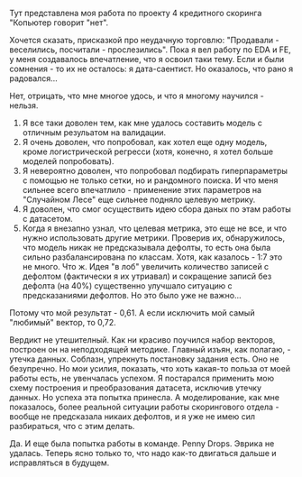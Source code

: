 Тут представлена моя работа по проекту 4 кредитного скоринга "Копьютер говорит "нет".

Хочется сказать, присказкой про неудачную торговлю: "Продавали - веселились, посчитали - прослезились". Пока я вел работу по EDA и FE, у меня создавалось впечатление, что я освоил таки тему. Если и были сомнения - то их не осталось: я дата-саентист. Но оказалось, что рано я радовался...

Нет, отрицать, что мне многое удось, и что я многому научился - нельзя. 
1. Я все таки доволен тем, как мне удалось составить модель с отличным резульатом на валидации. 
2. Я очень доволен, что попробовал, как хотел еще одну модель, кроме логистрической регресси (хотя, конечно, я хотел больше моделей попробовать). 
3. Я невероятно доволен, что попробовал подбирать гиперпараметры с помощью не только сетки, но и рандомного поиска. И что меня сильнее всего впечатлило - применение этих параметров на "Случайном Лесе" еще сильнее подняло целевую метрику.
4. Я доволен, что смог осуществить идею сбора даных по этам работы с датасетом. 
5. Когда я внезапно узнал, что целевая метрика, это еще не все, и что нужно использовать другие метрики. Проверив их, обнаружилось, что модель никак не предсказывала дефолты, то есть она была сильно разбалансирована по классам. Хотя, как казалось - 1:7 это не много. Что ж. Идея "в лоб" увеличить количество записей с дефолтом (фактически я их утриавал) и сокращение записй без дефолта (на 40%) существенно улучшало ситуацию с предсказаниями дефолтов. Но это было уже не важно...

Потому что мой результат - 0,61. А если исключить мой самый "любимый" вектор, то 0,72.

Вердикт не утешителный. Как ни красиво поучился набор векторов, построен он на неподходящей методике. Главный изъян, как полагаю,  - утечка данных. Соблазн, упрекнуть постановку задания есть. Оно не безупречно. Но мои усилия, показать, что хоть какая-то польза от моей работы есть, не увенчалась успехом. Я постарался применить мою схему построения и преобразования датасета, исключив утечку данных. Но успеха эта попытка принесла. А моделирование, как мне показалось, более реальной ситуации работы скорингового отдела - вообще не предсказала никаих дефолтов, и я уже не имею сил разбираться, что с этим делать. 

Да. И еще была попытка работы в команде. Penny Drops. Эврика не удалась. Теперь ясно только то, что надо как-то двигаться дальше и исправляться в будущем. 
